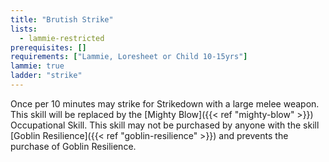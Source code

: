```yaml
---
title: "Brutish Strike"
lists:
  - lammie-restricted
prerequisites: []
requirements: ["Lammie, Loresheet or Child 10-15yrs"]
lammie: true
ladder: "strike"
---
```


Once per 10 minutes may strike for Strikedown with a large melee weapon. This skill will be replaced by the [Mighty Blow]({{< ref "mighty-blow" >}}) Occupational Skill. This skill may not be purchased by anyone with the skill [Goblin Resilience]({{< ref "goblin-resilience" >}}) and prevents the purchase of Goblin Resilience.
